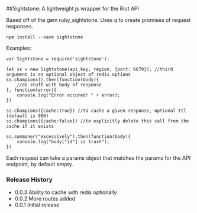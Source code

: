 ##Sightstone: A lightweight js wrapper for the Riot API

Based off of the gem ruby_sightstone. Uses q to create promises of request responses.

`npm install --save sightstone`

Examples:
```
var Sightstone = require('sightstone');

let ss = new Sightstone(api_key, region, {port: 6679}); //third argument is an optional object of redis options
ss.champions().then(function(body){
	//do stuff with body of response
}, function(error){
	console.log("Error occured! " + error);
})

ss.champions({cache:true}) //to cache a given response, optional ttl (default is 900)
ss.champions({cache:false}) //to explicitly delete this call from the cache if it exists

ss.summoner("excessively").then(function(body){
	console.log("body["id"] is trash");
})
```

Each request can take a params object that matches the params for the API endpoint, by default empty.

### Release History

* 0.0.3 Ability to cache with redis optionally
* 0.0.2 More routes added
* 0.0.1 Initial release
